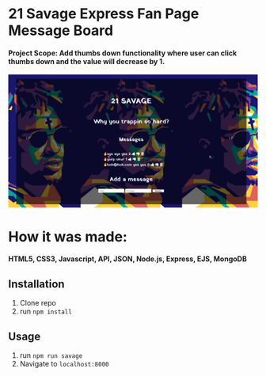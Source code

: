 # 21 Savage Express Fan Page Message Board

#### Project Scope: Add thumbs down functionality where user can click thumbs down and the value will decrease by 1.

![Savage Express Screenshot](/savageScreen.png)

# How it was made:
#### HTML5, CSS3, Javascript, API, JSON, Node.js, Express, EJS, MongoDB

## Installation

1. Clone repo
2. run `npm install`

## Usage

1. run `npm run savage`
2. Navigate to `localhost:8000`
